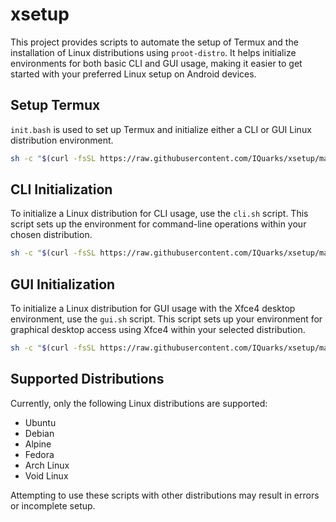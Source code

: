 # xsetup

This project provides scripts to automate the setup of Termux and the installation of Linux distributions using `proot-distro`. It helps initialize environments for both basic CLI and GUI usage, making it easier to get started with your preferred Linux setup on Android devices.

## Setup Termux

`init.bash` is used to set up Termux and initialize either a CLI or GUI Linux distribution environment.

```sh
sh -c "$(curl -fsSL https://raw.githubusercontent.com/IQuarks/xsetup/main/init.bash)"
```

## CLI Initialization

To initialize a Linux distribution for CLI usage, use the `cli.sh` script. This script sets up the environment for command-line operations within your chosen distribution.

```sh
sh -c "$(curl -fsSL https://raw.githubusercontent.com/IQuarks/xsetup/main/cli.sh)"
```

## GUI Initialization

To initialize a Linux distribution for GUI usage with the Xfce4 desktop environment, use the `gui.sh` script. This script sets up your environment for graphical desktop access using Xfce4 within your selected distribution.

```sh
sh -c "$(curl -fsSL https://raw.githubusercontent.com/IQuarks/xsetup/main/gui.sh)"
```

## Supported Distributions

Currently, only the following Linux distributions are supported:

- Ubuntu
- Debian
- Alpine
- Fedora
- Arch Linux
- Void Linux

Attempting to use these scripts with other distributions may result in errors or incomplete setup.
